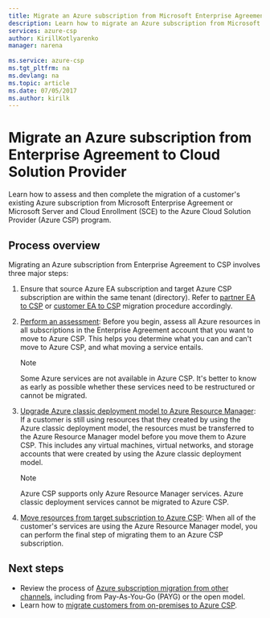 ```yaml
---
title: Migrate an Azure subscription from Microsoft Enterprise Agreement to Azure Cloud Solution Provider | Microsoft Docs
description: Learn how to migrate an Azure subscription from Microsoft Enterprise Agreement to Azure Cloud Solution Provider (Azure CSP).
services: azure-csp
author: KirillKotlyarenko
manager: narena
 
ms.service: azure-csp
ms.tgt_pltfrm: na
ms.devlang: na
ms.topic: article
ms.date: 07/05/2017
ms.author: kirilk
---
```


# Migrate an Azure subscription from Enterprise Agreement to Cloud Solution Provider

Learn how to assess and then complete the migration of a customer's existing Azure subscription from Microsoft Enterprise Agreement or Microsoft Server and Cloud Enrollment (SCE) to the Azure Cloud Solution Provider (Azure CSP) program.

## Process overview

Migrating an Azure subscription from Enterprise Agreement to CSP involves three major steps:

1. Ensure that source Azure EA subscription and target Azure CSP subscription are within the same tenant (directory). Refer to [partner EA to CSP](ea-payg-to-azure-csp/partner-ea-to-csp.md) or [customer EA to CSP](ea-payg-to-azure-csp/customer-ea-to-csp.md) migration procedure accordingly.

2. [Perform an assessment](ea-payg-to-azure-csp/ea-open-direct-assessment.md): Before you begin, assess all Azure resources in all subscriptions in the Enterprise Agreement account that you want to move to Azure CSP. This helps you determine what you can and can't move to Azure CSP, and what moving a service entails.

    > [!NOTE]
    > Some Azure services are not available in Azure CSP. It's better to know as early as possible whether these services need to be restructured or cannot be migrated.

3. [Upgrade Azure classic deployment model to Azure Resource Manager](ea-payg-to-azure-csp/ea-open-direct-asm-to-arm.md): If a customer is still using resources that they created by using the Azure classic deployment model, the resources must be transferred to the Azure Resource Manager model before you move them to Azure CSP. This includes any virtual machines, virtual networks, and storage accounts that were created by using the Azure classic deployment model.

    >[!NOTE]
    > Azure CSP supports only Azure Resource Manager services. Azure classic deployment services cannot be migrated to Azure CSP.

4. [Move resources from target subscription to Azure CSP](ea-payg-to-azure-csp/ea-open-direct-arm-to-csp.md): When all of the customer's services are using the Azure Resource Manager model, you can perform the final step of migrating them to an Azure CSP subscription.

## Next steps

- Review the process of [Azure subscription migration from other channels](migration-from-payg-to-csp.md), including from Pay-As-You-Go (PAYG) or the open model.
- Learn how to [migrate customers from on-premises to Azure CSP](migration-from-on-premises-to-azure-csp.md).
